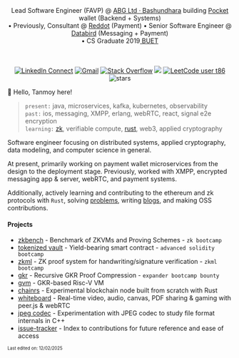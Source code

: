 <div align="center"> Lead Software Engineer (FAVP) @ <a href='https://www.crunchbase.com/organization/bashundhara-group'>ABG Ltd · Bashundhara</a> building <a href='https://abgpocket.com'> Pocket</a> wallet (Backend + Systems) <br/> • Previously, Consultant @ <a href='https://www.reddotdigitalit.com'>Reddot</a> (Payment) • Senior Software Engineer @ <a href='https://databird.co'>Databird</a> (Messaging + Payment) <br/> • CS Graduate 2019<a href='https://buet.ac.bd'> BUET</a> 
<br/>
<br/>
<br/>

[![LinkedIn Connect](https://img.shields.io/badge/%20-Connect-black?color=413F42&labelColor=000000&logo=linkedin&logoColor=f5f7fe)](https://www.linkedin.com/in/muhtasimtanmoy/)
[![Gmail](https://img.shields.io/badge/%20-Send%20Mail-black?color=413F42&labelColor=000000&logo=gmail&logoColor=f5f7fe)](mailto:mtanmoy5086@gmail.com?subject=From%20GitHub&&body=Hi,%20there.%20Found%20you%20on%20GitHub!%20Let's%20talk%20about...)
[![Stack Overflow](https://img.shields.io/badge/%20-Stack%20Overflow-black?color=413F42&labelColor=000000&logo=stack-overflow&logoColor=f5f7fe)](https://stackoverflow.com/users/7769239/muhtasim-ulfat-tanmoy)
<img src="https://komarev.com/ghpvc/?username=MuhtasimTanmoye&color=grey"/>
[![LeetCode user t86](https://img.shields.io/badge/dynamic/json?style=flat&labelColor=5A5A5A&color=%233b3b3b&label=Leetcode&query=solvedOverTotal&url=https%3A%2F%2Fleetcode-badge.vercel.app%2Fapi%2Fusers%2Ft86&logo=leetcode&logoColor=yellow)](https://leetcode.com/t86/)
<img src="https://img.shields.io/github/stars/muhtasimtanmoy?style=flat&logoColor=3b3b3b&color=3b3b3b" alt="stars" /> 

</div>

👋 Hello, Tanmoy here!

 > `present:` java, microservices, kafka, kubernetes, observability                         
 > `past:` ios, messaging, XMPP, erlang, webRTC, react, signal e2e encryption                       
 > `learning:` [zk](https://github.com/poly-layer/zk), verifiable compute, [rust](https://github.com/MuhtasimTanmoy/rust-playground), web3, applied cryptography

Software engineer focusing on distributed systems, applied cryptography, data modeling, and computer science in general.

At present, primarily working on payment wallet microservices from the design to the deployment stage. Previously, worked with XMPP, encrypted messaging app & server, webRTC, and payment systems.

Additionally, actively learning and contributing to the ethereum and zk protocols with `Rust`, solving [problems](https://github.com/MuhtasimTanmoy/playground), writing [blogs](https://github.com/MuhtasimTanmoy/notebook), and making OSS contributions.

<!--- taking notes of topics of interest --->

#### Projects
  - [zkbench] - Benchmark of ZKVMs and Proving Schemes - `zk bootcamp`
  - [tokenized vault] - Yield-bearing smart contract - `advanced solidity bootcamp`
  - [zkml] - ZK proof system for handwriting/signature verification - `zkml bootcamp`
  - [gkr] - Recursive GKR Proof Compression - `expander bootcamp bounty`
  - [gvm] - GKR-based Risc-V VM
  - [chainrs] - Experimental blockchain node built from scratch with Rust
  - [whiteboard] - Real-time video, audio, canvas, PDF sharing & gaming with peer.js & webRTC
  - [jpeg codec] - Experimentation with JPEG codec to study file format internals in C++
  - [issue-tracker] - Index to contributions for future reference and ease of access

[thaler]: https://github.com/babybear-labs/GKR
[gkr]: https://github.com/babybear-labs/GKR
[gvm]: https://github.com/poly-layer/gvm
[issue-tracker]: https://github.com/MuhtasimTanmoy/Issue-tracker
[tokenized vault]: https://github.com/solidity-bootcamp-group-5/final-project
[zkml]: https://github.com/babybear-labs/ZKML-Bootcamp
[zkbench]: https://github.com/babybear-labs/benchmark
[chainrs]: https://github.com/MuhtasimTanmoy/chainrs
[rust playground]: https://github.com/MuhtasimTanmoy/rust-playground                    
[trading journal]: https://github.com/MuhtasimTanmoy/Trade-Journal
[whiteboard]: https://github.com/MuhtasimTanmoy/Whiteboard
[notepad]: https://github.com/MuhtasimTanmoy/NotePad
[jpeg codec]: https://github.com/MuhtasimTanmoy/jpeg-codec
[webrtc arm64 library]: https://github.com/MuhtasimTanmoy/webRTC-arm64
[riak-kv-benchmark]: https://github.com/MuhtasimTanmoy/Riak-Database-Project

<sub><sup>Last edited on: 12/02/2025</sup></sub>
